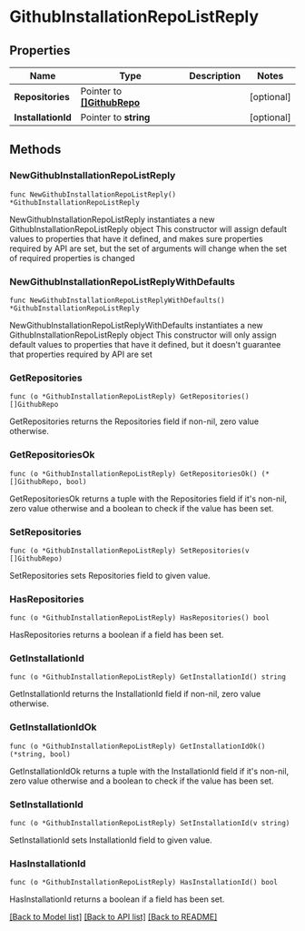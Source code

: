 # GithubInstallationRepoListReply

## Properties

Name | Type | Description | Notes
------------ | ------------- | ------------- | -------------
**Repositories** | Pointer to [**[]GithubRepo**](GithubRepo.md) |  | [optional] 
**InstallationId** | Pointer to **string** |  | [optional] 

## Methods

### NewGithubInstallationRepoListReply

`func NewGithubInstallationRepoListReply() *GithubInstallationRepoListReply`

NewGithubInstallationRepoListReply instantiates a new GithubInstallationRepoListReply object
This constructor will assign default values to properties that have it defined,
and makes sure properties required by API are set, but the set of arguments
will change when the set of required properties is changed

### NewGithubInstallationRepoListReplyWithDefaults

`func NewGithubInstallationRepoListReplyWithDefaults() *GithubInstallationRepoListReply`

NewGithubInstallationRepoListReplyWithDefaults instantiates a new GithubInstallationRepoListReply object
This constructor will only assign default values to properties that have it defined,
but it doesn't guarantee that properties required by API are set

### GetRepositories

`func (o *GithubInstallationRepoListReply) GetRepositories() []GithubRepo`

GetRepositories returns the Repositories field if non-nil, zero value otherwise.

### GetRepositoriesOk

`func (o *GithubInstallationRepoListReply) GetRepositoriesOk() (*[]GithubRepo, bool)`

GetRepositoriesOk returns a tuple with the Repositories field if it's non-nil, zero value otherwise
and a boolean to check if the value has been set.

### SetRepositories

`func (o *GithubInstallationRepoListReply) SetRepositories(v []GithubRepo)`

SetRepositories sets Repositories field to given value.

### HasRepositories

`func (o *GithubInstallationRepoListReply) HasRepositories() bool`

HasRepositories returns a boolean if a field has been set.

### GetInstallationId

`func (o *GithubInstallationRepoListReply) GetInstallationId() string`

GetInstallationId returns the InstallationId field if non-nil, zero value otherwise.

### GetInstallationIdOk

`func (o *GithubInstallationRepoListReply) GetInstallationIdOk() (*string, bool)`

GetInstallationIdOk returns a tuple with the InstallationId field if it's non-nil, zero value otherwise
and a boolean to check if the value has been set.

### SetInstallationId

`func (o *GithubInstallationRepoListReply) SetInstallationId(v string)`

SetInstallationId sets InstallationId field to given value.

### HasInstallationId

`func (o *GithubInstallationRepoListReply) HasInstallationId() bool`

HasInstallationId returns a boolean if a field has been set.


[[Back to Model list]](../README.md#documentation-for-models) [[Back to API list]](../README.md#documentation-for-api-endpoints) [[Back to README]](../README.md)


